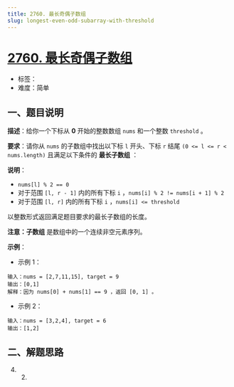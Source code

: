 ```yaml
---
title: 2760. 最长奇偶子数组
slug: longest-even-odd-subarray-with-threshold
---
```


# [2760. 最长奇偶子数组](https://leetcode.cn/problems/longest-even-odd-subarray-with-threshold)

- 标签：
- 难度：简单

## 一、题目说明

**描述**：给你一个下标从 **0** 开始的整数数组 `nums` 和一个整数 `threshold` 。

**要求**：请你从 `nums` 的子数组中找出以下标 `l` 开头、下标 `r` 结尾 `(0 <= l <= r < nums.length)` 且满足以下条件的 **最长子数组** ：

**说明**：

- `nums[l] % 2 == 0`
- 对于范围 `[l, r - 1]` 内的所有下标 `i` ，`nums[i] % 2 != nums[i + 1] % 2`
- 对于范围 `[l, r]` 内的所有下标 `i` ，`nums[i] <= threshold`

以整数形式返回满足题目要求的最长子数组的长度。

**注意：子数组** 是数组中的一个连续非空元素序列。

**示例**：

- 示例 1：

```text
输入：nums = [2,7,11,15], target = 9
输出：[0,1]
解释：因为 nums[0] + nums[1] == 9 ，返回 [0, 1] 。
```

- 示例 2：

```text
输入：nums = [3,2,4], target = 6
输出：[1,2]
```

## 二、解题思路

4. 2. 
   
   
   
   
   
